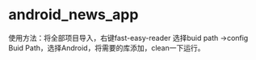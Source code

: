 android_news_app
================

使用方法：将全部项目导入，右键fast-easy-reader    选择buid path ->config Buid
Path，选择Android，将需要的库添加，clean一下运行。
